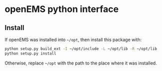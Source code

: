# openEMS python interface

## Install
If openEMS was installed into `~/opt`, then install this package with:

```bash
python setup.py build_ext -I ~/opt/include -L ~/opt/lib -R ~/opt/lib
python setup.py install
```

Otherwise, replace `~/opt` with the path to the place where it was installed.
